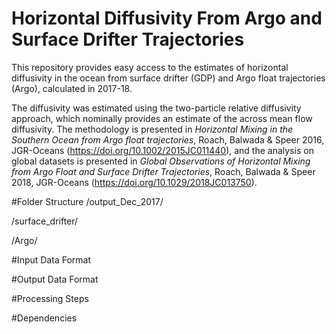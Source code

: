 # Horizontal Diffusivity From Argo and Surface Drifter Trajectories

This repository provides easy access to the estimates of horizontal diffusivity in the ocean from surface drifter (GDP) and Argo float trajectories (Argo), calculated in 2017-18. 

The diffusivity was estimated using the two-particle relative diffusivity approach, which nominally provides an estimate of the across mean flow diffusivity. The methodology is presented in *Horizontal Mixing in the Southern Ocean from Argo float trajectories*, Roach, Balwada & Speer 2016, JGR-Oceans (https://doi.org/10.1002/2015JC011440), and the analysis on global datasets is presented in *Global Observations of Horizontal Mixing from Argo Float and Surface Drifter Trajectories*, Roach, Balwada & Speer 2018, JGR-Oceans (https://doi.org/10.1029/2018JC013750).


#Folder Structure
/output_Dec_2017/
  

/surface_drifter/

/Argo/

#Input Data Format

#Output Data Format

#Processing Steps

#Dependencies

